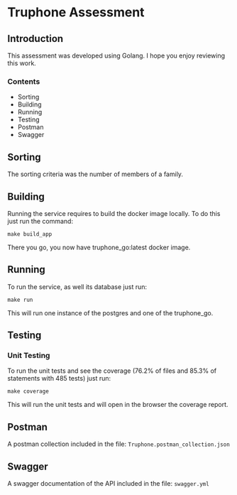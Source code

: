 # Truphone Assessment

## Introduction

This assessment was developed using Golang.
I hope you enjoy reviewing this work. 

### Contents
* Sorting
* Building
* Running
* Testing
* Postman
* Swagger

## Sorting

The sorting criteria was the number of members of a family.

## Building

Running the service requires to build the docker image locally. 
To do this just run the command:

```shell script
make build_app
```

There you go, you now have truphone_go:latest docker image.

## Running

To run the service, as well its database just run:

```shell script
make run
```

This will run one instance of the postgres and one of the truphone_go.

## Testing

### Unit Testing

To run the unit tests and see the coverage (76.2% of files and 85.3% of statements with 485 tests) just run:

```shell script
make coverage
```

This will run the unit tests and will open in the browser the coverage report.

## Postman

A postman collection included in the file: `Truphone.postman_collection.json`

## Swagger

A swagger documentation of the API included in the file: `swagger.yml`

